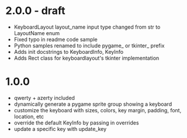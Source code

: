 # 2.0.0 - draft
- KeyboardLayout layout_name input type changed from str to LayoutName enum
- Fixed typo in readme code sample
- Python samples renamed to include pygame_ or tkinter_ prefix
- Adds init docstrings to KeyboardInfo, KeyInfo
- Adds Rect class for keyboardlayout's tkinter implementation

# 1.0.0
- qwerty + azerty included
- dynamically generate a pygame sprite group showing a keyboard
- customize the keyboard with sizes, colors, key margin, padding, font, location, etc
- override the default KeyInfo by passing in overrides
- update a specific key with update_key
